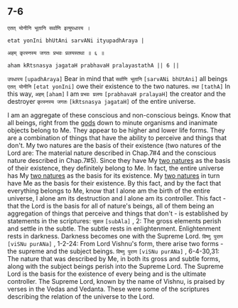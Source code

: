 ## 7-6


```shloka-sa
एतत् योनीनि भूतानि सर्वाणि इत्युपधारय ।
```
```shloka-sa-hk
etat yonIni bhUtAni sarvANi ityupadhAraya |
```
```shloka-sa
अहम् कृत्स्नस्य जगतः प्रभवः प्रलयस्तथा ॥ ६ ॥
```
```shloka-sa-hk
aham kRtsnasya jagataH prabhavaH pralayastathA || 6 ||
```

`उपधारय` `[upadhAraya]` Bear in mind that `सर्वाणि भूतानि` `[sarvANi bhUtAni]` all beings `एतत् योनीनि` `[etat yonIni]` owe their existence to the two natures. `तथा` `[tathA]` In this way, `अहम्` `[aham]` I am `प्रभवः प्रलयः` `[prabhavaH pralayaH]` the creator and the destroyer `कृत्स्नस्य जगतः` `[kRtsnasya jagataH]` of the entire universe.

I am an aggregate of these conscious and non-conscious beings. Know that all beings, right from the [gods](gods_and_other_powers) down to minute organisms and inanimate objects belong to Me. They appear to be higher and lower life forms. They are a combination of things that have the ability to perceive and things that don't. My two natures are the basis of their existence (<a name='TwoNatures_univrs_and_ultimate'></a>two natures of the Lord are: The material nature described in Chap.7#4 and the conscious nature described in Chap.7#5). Since they have My [two natures](TwoNatures_univrs_and_ultimate) as the basis of their existence, they definitely belong to Me. 
In fact, the entire universe has My [two natures](TwoNatures_univrs_and_ultimate) as the basis for its existence. My [two natures](TwoNatures_univrs_and_ultimate) in turn have Me as the basis for their existence. By this fact, and by the fact that everything belongs to Me, know that I alone am the birth of the entire universe, I alone am its destruction and I alone am its controller. 
This fact - that the Lord is the basis for all of nature's beings, all of them being an aggregation of things that perceive and things that don't - is established by statements in the scriptures:
`सुबाल` `[subAla]` , 2: The gross elements perish and settle in the subtle. The subtle rests in enlightenment. Enlightenment rests in darkness. Darkness becomes one with the Supreme Lord.
`विष्णु पुराण` `[viSNu purANa]` , 1-2-24: From Lord Vishnu's form, there arise two forms - the supreme and the subject beings.
`विष्णु पुराण` `[viSNu purANa]` , 6-4-30,31: The nature that was described by Me, in both its gross and subtle forms, along with the subject beings perish into the Supreme Lord. The Supreme Lord is the basis for the existence of every being and is the ultimate controller. The Supreme Lord, known by the name of Vishnu, is praised by verses in the Vedas and Vedanta.
These were some of the scriptures describing the relation of the universe to the Lord.

